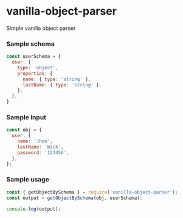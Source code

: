 # vanilla-object-parser
Simple vanilla object parser

### Sample schema
```js
const userSchema = {
  user: {
    type: 'object',
    properties: {
      name: { type: 'string' },
      lastName: { type: 'string' },
    },
  },
}
```

### Sample input
```js
const obj = {
  user: {
    name: 'Jhon',
    lastName: 'Wick',
    password: '123456',
  },
};
```

### Sample usage
```js
const { getObjectBySchema } = require('vanilla-object-parser');
const output = getObjectBySchema(obj, userSchema);

console.log(output);
```